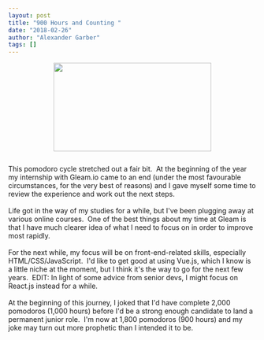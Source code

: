 ```yaml
---
layout: post
title: "900 Hours and Counting "
date: "2018-02-26"
author: "Alexander Garber"
tags: []
---
```


<div dir="ltr" style="text-align: left;" trbidi="on">
          <div xmlns="http://www.w3.org/1999/xhtml">
<a href="https://lh3.googleusercontent.com/-8PXFGlUr8tM/WpFAPTdJOII/AAAAAAAAYYQ/7mtvbadyWqoq41GEobI-L1BKA7YEcew8gCHMYCw/s2560/%255BUNSET%255D" onblur="try {parent.deselectBloggerImageGracefully();} catch(e) {}"><img border="0" height="180" src="https://lh3.googleusercontent.com/-8PXFGlUr8tM/WpFAPTdJOII/AAAAAAAAYYQ/7mtvbadyWqoq41GEobI-L1BKA7YEcew8gCHMYCw/s320/%255BUNSET%255D" style="display: block; margin: 0px auto 10px; text-align: center;" width="320"></a><br>This pomodoro cycle stretched out a fair bit.  At the beginning of the year my internship with Gleam.io came to an end (under the most favourable circumstances, for the very best of reasons) and I gave
            myself some time to review the experience and work out the next steps.<br><br>Life got in the way of my studies for a while, but I've been plugging away at various online courses.  One of the best things about my time at Gleam
            is that I have much clearer idea of what I need to focus on in order to improve most rapidly.<br><br>For the next while, my focus will be on front-end-related skills, especially HTML/CSS/JavaScript.  I'd like to get good at
            using Vue.js, which I know is a little niche at the moment, but I think it's the way to go for the next few years.  EDIT: In light of some advice from senior devs, I might focus on React.js instead for a while.<br><br>At the
            beginning of this journey, I joked that I'd have complete 2,000 pomodoros (1,000 hours) before I'd be a strong enough candidate to land a permanent junior role.  I'm now at 1,800 pomodoros (900 hours) and my joke may turn out more
            prophetic than I intended it to be.</div>
        </div>